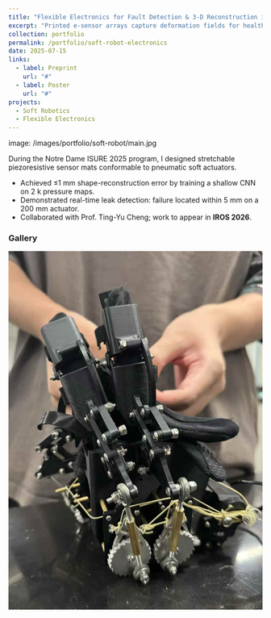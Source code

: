 ```yaml
---
title: "Flexible Electronics for Fault Detection & 3-D Reconstruction in Soft Robots"
excerpt: "Printed e-sensor arrays capture deformation fields for health monitoring and object shape inference."
collection: portfolio
permalink: /portfolio/soft-robot-electronics
date: 2025-07-15
links:
  - label: Preprint
    url: "#"
  - label: Poster
    url: "#"
projects:
  - Soft Robotics
  - Flexible Electronics
---
```


image: /images/portfolio/soft-robot/main.jpg

During the Notre Dame ISURE 2025 program, I designed stretchable piezoresistive sensor mats conformable to pneumatic soft actuators.

* Achieved ≤1 mm shape-reconstruction error by training a shallow CNN on 2 k pressure maps.
* Demonstrated real-time leak detection: failure located within 5 mm on a 200 mm actuator.
* Collaborated with Prof. Ting-Yu Cheng; work to appear in **IROS 2026**. 

### Gallery

![Sensor mat](/images/portfolio/soft-robot/main.jpg) 